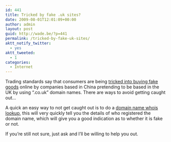 ```yaml
---
id: 441
title: Tricked by fake .uk sites?
date: 2009-08-01T12:01:09+00:00
author: admin
layout: post
guid: http://wade.be/?p=441
permalink: /tricked-by-fake-uk-sites/
aktt_notify_twitter:
  - yes
aktt_tweeted:
  - 1
categories:
  - Internet
---
```

<p class="lead">
  Trading standards say that consumers are being <a href="http://news.bbc.co.uk/1/hi/business/8178959.stm">tricked into buying fake goods</a> online by companies based in China pretending to be based in the UK by using &#8220;.co.uk&#8221; domain names. There are ways to avoid getting caught out&#8230;<!--more-->
</p>

A quick an easy way to not get caught out is to do a [domain name whois lookup](http://whoisx.co.uk/), this will very quickly tell you the details of who registered the domain name, which will give you a good indication as to whether it is fake or not.

If you&#8217;re still not sure, just ask and I&#8217;ll be willing to help you out.